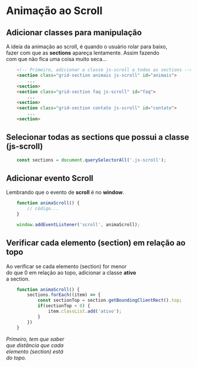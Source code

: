 # Animação ao Scroll

## Adicionar classes para manipulação

A ideia da animação ao scroll, é quando o usuário rolar para baixo, <br>
fazer com que as **sections** apareça lentamente. Assim fazendo <br>
com que não fica uma coisa muito seca...

```html
    <!-- Primeiro, adicionar a classe js-scroll a todas as sections -->
    <section class="grid-section animais js-scroll" id="animais">
        ...
    <section>
    <section class="grid-section faq js-scroll" id="faq">
        ...
    <section>
    <section class="grid-section contato js-scroll" id="contato">
        ...
    <section>
```

## Selecionar todas as sections que possui a classe (js-scroll)

```js
    const sections = document.querySelectorAll('.js-scroll');
```

## Adicionar evento Scroll

Lembrando que o evento de **scroll** é no **window**.

```js
    function animaScroll() {
        // código...
    }

    window.addEventListener('scroll', animaScroll);
```

## Verificar cada elemento (section) em relação ao topo

Ao verificar se cada elemento (section) for menor <br>
do que 0 em relação ao topo, adicionar a classe **ativo** <br>
a section.

```js
    function animaScroll() {
        sections.forEach((item) => {
            const sectionTop = section.getBoundingClientRect().top;
            if(sectionTop < 0) {
                item.classList.add('ativo');
            }
        })
    }
```

*Primeiro, tem que saber* <br>
*que distância que cada* <br>
*elemento (section) está* <br>
*do topo.*
